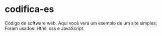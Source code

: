 # codifica-es
Código de software web.
Aqui você verá um exemplo de um site simples;
Foram usados: Html, css e JavaScript.

